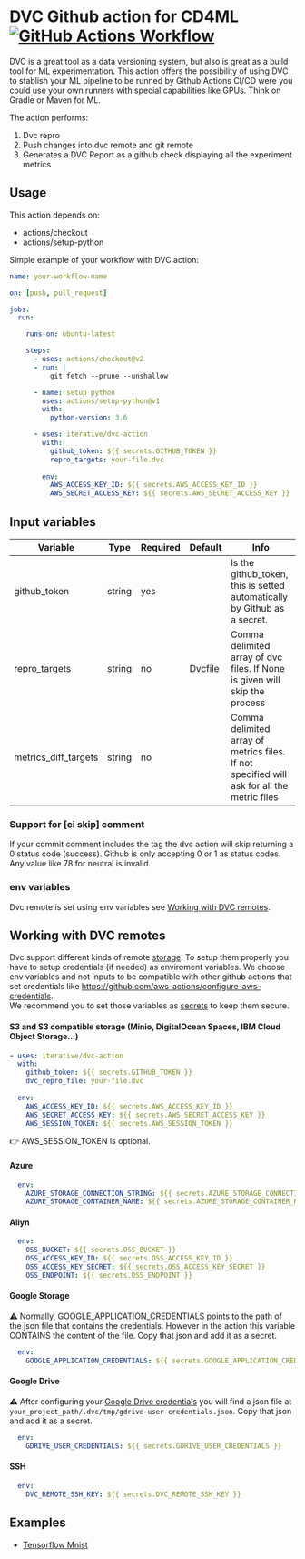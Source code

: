 # DVC Github action for CD4ML [![GitHub Actions Workflow](https://github.com/iterative/dvc-action/workflows/dvc-action/badge.svg)](https://github.com/iterative/dvc-action/actions)

DVC is a great tool as a data versioning system, but also is great as a build tool for ML experimentation. This action offers the possibility of using DVC to stablish your ML pipeline to be runned by Github Actions CI/CD were you could use your own runners with special capabilities like GPUs. Think on Gradle or Maven for ML.

The action performs:

 1. Dvc repro 
 2. Push changes into dvc remote and git remote
 3. Generates a DVC Report as a github check displaying all the experiment metrics

## Usage

This action depends on: 
 - actions/checkout
 - actions/setup-python

Simple example of your workflow with DVC action:

```yaml
name: your-workflow-name

on: [push, pull_request]

jobs:
  run:

    runs-on: ubuntu-latest

    steps:
      - uses: actions/checkout@v2
      - run: |
          git fetch --prune --unshallow

      - name: setup python 
        uses: actions/setup-python@v1
        with:
          python-version: 3.6

      - uses: iterative/dvc-action
        with:
          github_token: ${{ secrets.GITHUB_TOKEN }}
          repro_targets: your-file.dvc
          
        env:
          AWS_ACCESS_KEY_ID: ${{ secrets.AWS_ACCESS_KEY_ID }}
          AWS_SECRET_ACCESS_KEY: ${{ secrets.AWS_SECRET_ACCESS_KEY }} 
```

## Input variables

Variable | Type | Required | Default | Info
--- | --- | --- | --- | ---
github_token | string | yes |  | Is the github_token, this is setted automatically by Github as a secret.
repro_targets | string | no | Dvcfile | Comma delimited array of dvc files. If None is given will skip the process
metrics_diff_targets | string | no |  | Comma delimited array of metrics files. If not specified will ask for all the metric files

### Support for [ci skip] comment
If your commit comment includes the tag the dvc action will skip returning a 0 status code (success). Github is only accepting 0 or 1 as status codes. Any value like 78 for neutral is invalid.

### env variables
Dvc remote is set using env variables see [Working with DVC remotes](##working-with-dvc-remotes).


## Working with DVC remotes

Dvc support different kinds of remote [storage](https://dvc.org/doc/command-reference/remote/add). 
To setup them properly you have to setup credentials (if needed) as enviroment variables. We choose env variables and not inputs to be compatible with other github actions that set credentials like https://github.com/aws-actions/configure-aws-credentials.  
We recommend you to set those variables as [secrets](https://help.github.com/es/actions/automating-your-workflow-with-github-actions/creating-and-using-encrypted-secrets) to keep them secure.

#### S3 and S3 compatible storage (Minio, DigitalOcean Spaces, IBM Cloud Object Storage...) 

```yaml
- uses: iterative/dvc-action
  with:
    github_token: ${{ secrets.GITHUB_TOKEN }}
    dvc_repro_file: your-file.dvc
    
  env:
    AWS_ACCESS_KEY_ID: ${{ secrets.AWS_ACCESS_KEY_ID }}
    AWS_SECRET_ACCESS_KEY: ${{ secrets.AWS_SECRET_ACCESS_KEY }}
    AWS_SESSION_TOKEN: ${{ secrets.AWS_SESSION_TOKEN }}
```

:point_right: AWS_SESSION_TOKEN is optional.

#### Azure

```yaml
  env:
    AZURE_STORAGE_CONNECTION_STRING: ${{ secrets.AZURE_STORAGE_CONNECTION_STRING }}
    AZURE_STORAGE_CONTAINER_NAME: ${{ secrets.AZURE_STORAGE_CONTAINER_NAME }}
```

#### Aliyn

```yaml
  env:
    OSS_BUCKET: ${{ secrets.OSS_BUCKET }}
    OSS_ACCESS_KEY_ID: ${{ secrets.OSS_ACCESS_KEY_ID }}
    OSS_ACCESS_KEY_SECRET: ${{ secrets.OSS_ACCESS_KEY_SECRET }}
    OSS_ENDPOINT: ${{ secrets.OSS_ENDPOINT }}
```

#### Google Storage

:warning: 
Normally, GOOGLE_APPLICATION_CREDENTIALS points to the path of the json file that contains the credentials. However in the action this variable CONTAINS the content of the file. Copy that json and add it as a secret.

```yaml
  env:
    GOOGLE_APPLICATION_CREDENTIALS: ${{ secrets.GOOGLE_APPLICATION_CREDENTIALS }}
```

#### Google Drive

:warning: 
After configuring your [Google Drive credentials](https://dvc.org/doc/command-reference/remote/add) you will find a json file at ```your_project_path/.dvc/tmp/gdrive-user-credentials.json```. Copy that json and add it as a secret.

```yaml
  env:
    GDRIVE_USER_CREDENTIALS: ${{ secrets.GDRIVE_USER_CREDENTIALS }}
```

#### SSH

```yaml
  env:
    DVC_REMOTE_SSH_KEY: ${{ secrets.DVC_REMOTE_SSH_KEY }}
```


## Examples
 - [Tensorflow Mnist](https://github.com/DavidGOrtega/dvc-action/wiki/Tensorflow-Mnist)
 
